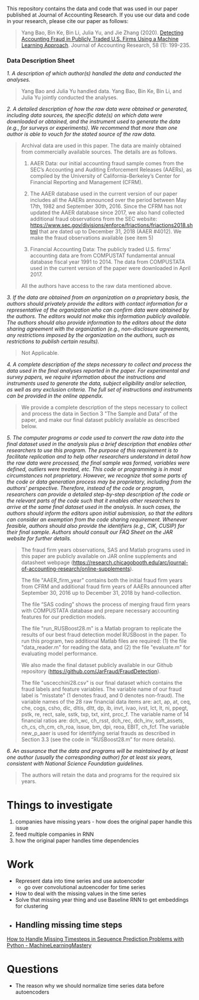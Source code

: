 This repository contains the data and code that was used in our paper published at Journal of Accounting Research. If you use our data and code in your research, please cite our paper as follows:

> Yang Bao, Bin Ke, Bin Li, Julia Yu, and Jie Zhang (2020). [Detecting Accounting Fraud in Publicly Traded U.S. Firms Using a Machine Learning Approach](https://onlinelibrary.wiley.com/doi/10.1111/1475-679X.12292). Journal of Accounting Research, 58 (1): 199-235.

### Data Description Sheet

*1. A description of which author(s) handled the data and conducted the analyses.*

  > Yang Bao and Julia Yu handled data. Yang Bao, Bin Ke, Bin Li, and Julia Yu jointly conducted the analyses.

*2. A detailed description of how the raw data were obtained or generated, including data sources, the specific date(s) on which data were downloaded or obtained, and the instrument used to generate the data (e.g., for surveys or experiments). We recommend that more than one author is able to vouch for the stated source of the raw data.*

  > Archival data are used in this paper. The data are mainly obtained from commercially available sources. The details are as follows.
  >
  > 1)	AAER Data: our initial accounting fraud sample comes from the SEC’s Accounting and Auditing Enforcement Releases (AAERs), as compiled by the University of California-Berkeley’s Center for Financial Reporting and Management (CFRM).
  >
  > 2)	The AAER database used in the current version of our paper includes all the AAERs announced over the period between May 17th, 1982 and September 30th, 2016. Since the CFRM has not updated the AAER database since 2017, we also hand collected additional fraud observations from the SEC website: https://www.sec.gov/divisions/enforce/friactions/friactions2018.shtml that are dated up to December 31, 2018 (AAER #4012). We make the fraud observations available (see item 5)
  >
  > 3)	Financial Accounting Data: The publicly traded U.S. firms' accounting data are from COMPUSTAT fundamental annual database fiscal year 1991 to 2014. The data from COMPUSTATA used in the current version of the paper were downloaded in April 2017.
  >
  > All the authors have access to the raw data mentioned above.


*3. If the data are obtained from an organization on a proprietary basis, the authors should privately provide the editors with contact information for a representative of the organization who can confirm data were obtained by the authors. The editors would not make this information publicly available. The authors should also provide information to the editors about the data sharing agreement with the organization (e.g., non-disclosure agreements, any restrictions imposed by the organization on the authors, such as restrictions to publish certain results).*

  > Not Applicable.


*4. A complete description of the steps necessary to collect and process the data used in the final analyses reported in the paper. For experimental and survey papers, we require information about the instructions and instruments used to generate the data, subject eligibility and/or selection, as well as any exclusion criteria. The full set of instructions and instruments can be provided in the online appendix.*

  > We provide a complete description of the steps necessary to collect and process the data in Section 3 "The Sample and Data" of the paper, and make our final dataset publicly available as described below.


*5. The computer programs or code used to convert the raw data into the final dataset used in the analysis plus a brief description that enables other researchers to use this program. The purpose of this requirement is to facilitate replication and to help other researchers understand in detail how the raw data were processed, the final sample was formed, variables were defined, outliers were treated, etc. This code or programming is in most circumstances not proprietary. However, we recognize that some parts of the code or data generation process may be proprietary, including from the authors’ perspective. Therefore, instead of the code or program, researchers can provide a detailed step-by-step description of the code or the relevant parts of the code such that it enables other researchers to arrive at the same final dataset used in the analysis. In such cases, the authors should inform the editors upon initial submission, so that the editors can consider an exemption from the code sharing requirement. Whenever feasible, authors should also provide the identifiers (e.g., CIK, CUSIP) for their final sample. Authors should consult our FAQ Sheet on the JAR website for further details.*

  > The fraud firm years observations, SAS and Matlab programs used in this paper are publicly available on JAR online supplements and datasheet webpage (https://research.chicagobooth.edu/arc/journal-of-accounting-research/online-supplements).
  >
  > The file "AAER_firm_year" contains both the initial fraud firm years from CFRM and additional fraud firm years of AAERs announced after September 30, 2016 up to December 31, 2018 by hand-collection.
  >
  > The file “SAS coding” shows the process of merging fraud firm years with COMPUSTATA database and prepare necessary accounting features for our prediction models.
  >
  > The file "run_RUSBoost28.m" is a Matlab program to replicate the results of our best fraud detection model RUSBoost in the paper. To run this program, two additional Matlab files are required: (1) the file "data_reader.m" for reading the data, and (2) the file "evaluate.m" for evaluating model performance.
  >
  > We also made the final dataset publicly available in our Github repository (https://github.com/JarFraud/FraudDetection).
  >
  > The file "uscecchini28.csv" is our final dataset which contains the fraud labels and feature variables. The variable name of our fraud label is "misstate" (1 denotes fraud, and 0 denotes non-fraud). The variable names of the 28 raw financial data items are: act, ap, at, ceq, che, cogs, csho, dlc, dltis, dltt, dp, ib, invt, ivao, ivst, lct, lt, ni, ppegt, pstk, re, rect, sale, sstk, txp, txt, xint, prcc_f. The variable name of 14 financial ratios are: dch_wc, ch_rsst, dch_rec, dch_inv, soft_assets, ch_cs, ch_cm, ch_roa, issue, bm, dpi, reoa, EBIT, ch_fcf. The variable new_p_aaer is used for identifying serial frauds as described in Section 3.3 (see the code in “RUSBoost28.m” for more details).



*6. An assurance that the data and programs will be maintained by at least one author (usually the corresponding author) for at least six years, consistent with National Science Foundation guidelines.*

  > The authors will retain the data and programs for the required six years.
  
# Things to investigate
1. companies have missing years - how does the original paper handle this issue
2. feed multiple companies in RNN
3. how the original paper handles time dependencies 

# Work
- Represent data into time series and use autoencoder
  - go over convolutional autoencoder for time series
- How to deal with the missing values in the time series
- Solve that missing year thing and use Baseline RNN to get embeddings for clustering
- ## Handling missing time steps
[How to Handle Missing Timesteps in Sequence Prediction Problems with Python - MachineLearningMastery](https://machinelearningmastery.com/handle-missing-timesteps-sequence-prediction-problems-python/)

# Questions
- The reason why we should normalize time series data before autoencoders
